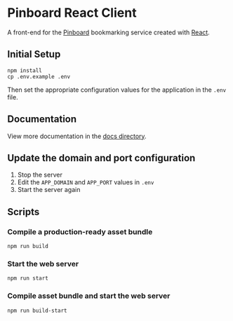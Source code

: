 # Pinboard React Client

A front-end for the [Pinboard](https://pinboard.in/) bookmarking service created with [React](https://github.com/facebook/react/).

## Initial Setup

```
npm install
cp .env.example .env
```

Then set the appropriate configuration values for the application in the `.env` file.

## Documentation

View more documentation in the [docs directory](docs/).

## Update the domain and port configuration

1. Stop the server
2. Edit the `APP_DOMAIN` and `APP_PORT` values in `.env`
3. Start the server again

## Scripts

### Compile a production-ready asset bundle

```
npm run build
```

### Start the web server

```
npm run start
```

### Compile asset bundle and start the web server

```
npm run build-start
```
